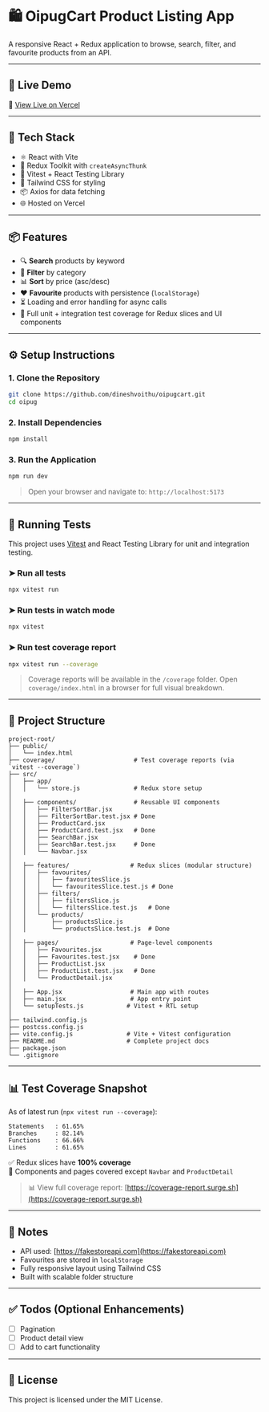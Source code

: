 # 🛍️ OipugCart Product Listing App

A responsive React + Redux application to browse, search, filter, and favourite products from an API.

---

## 🚀 Live Demo

🔗 [View Live on Vercel](https://oipugcart.vercel.app)

---

## 🔧 Tech Stack

- ⚛️ React with Vite
- 🎯 Redux Toolkit with `createAsyncThunk`
- 🧪 Vitest + React Testing Library
- 💨 Tailwind CSS for styling
- 📦 Axios for data fetching
- 🌐 Hosted on Vercel

---

## 📦 Features

- 🔍 **Search** products by keyword
- 🧼 **Filter** by category
- 📊 **Sort** by price (asc/desc)
- ❤️ **Favourite** products with persistence (`localStorage`)
- ⏳ Loading and error handling for async calls
- 🧪 Full unit + integration test coverage for Redux slices and UI components

---

## ⚙️ Setup Instructions

### 1. Clone the Repository

```bash
git clone https://github.com/dineshvoithu/oipugcart.git
cd oipug
```

### 2. Install Dependencies

```bash
npm install
```

### 3. Run the Application

```bash
npm run dev
```

> Open your browser and navigate to: `http://localhost:5173`

---

## 🧪 Running Tests

This project uses [Vitest](https://vitest.dev/) and React Testing Library for unit and integration testing.

### ➤ Run all tests

```bash
npx vitest run
```

### ➤ Run tests in watch mode

```bash
npx vitest
```

### ➤ Run test coverage report

```bash
npx vitest run --coverage
```

> Coverage reports will be available in the `/coverage` folder.
> Open `coverage/index.html` in a browser for full visual breakdown.

---

## 📁 Project Structure

```
project-root/
├── public/
│   └── index.html
├── coverage/                      # Test coverage reports (via `vitest --coverage`)
├── src/
│   ├── app/
│   │   └── store.js               # Redux store setup
│
│   ├── components/                # Reusable UI components
│   │   ├── FilterSortBar.jsx
│   │   ├── FilterSortBar.test.jsx # Done
│   │   ├── ProductCard.jsx
│   │   ├── ProductCard.test.jsx   # Done
│   │   ├── SearchBar.jsx
│   │   ├── SearchBar.test.jsx     # Done
│   │   └── Navbar.jsx             
│
│   ├── features/                 # Redux slices (modular structure)
│   │   ├── favourites/
│   │   │   ├── favouritesSlice.js
│   │   │   └── favouritesSlice.test.js # Done
│   │   ├── filters/
│   │   │   ├── filtersSlice.js
│   │   │   └── filtersSlice.test.js   # Done
│   │   └── products/
│   │       ├── productsSlice.js
│   │       └── productsSlice.test.js  # Done
│
│   ├── pages/                    # Page-level components
│   │   ├── Favourites.jsx
│   │   ├── Favourites.test.jsx    # Done
│   │   ├── ProductList.jsx
│   │   ├── ProductList.test.jsx   # Done
│   │   └── ProductDetail.jsx      
│
│   ├── App.jsx                   # Main app with routes
│   ├── main.jsx                  # App entry point
│   └── setupTests.js            # Vitest + RTL setup
│
├── tailwind.config.js
├── postcss.config.js
├── vite.config.js               # Vite + Vitest configuration
├── README.md                    # Complete project docs
├── package.json
└── .gitignore

```

---

## 📊 Test Coverage Snapshot

As of latest run (`npx vitest run --coverage`):

```
Statements   : 61.65%
Branches     : 82.14%
Functions    : 66.66%
Lines        : 61.65%
```

✅ Redux slices have **100% coverage**  
🧪 Components and pages covered except `Navbar` and `ProductDetail`

> 📊 View full coverage report: [https://coverage-report.surge.sh](https://coverage-report.surge.sh)

---

## 📝 Notes

- API used: [https://fakestoreapi.com](https://fakestoreapi.com)
- Favourites are stored in `localStorage`
- Fully responsive layout using Tailwind CSS
- Built with scalable folder structure

---

## ✅ Todos (Optional Enhancements)

- [ ] Pagination
- [ ] Product detail view
- [ ] Add to cart functionality

---

## 📄 License

This project is licensed under the MIT License.

